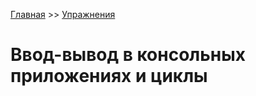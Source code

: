[Главная](https://dmitriysidyakin.github.io/CSharp-Tutorials/) >> [Упражнения](https://dmitriysidyakin.github.io/CSharp-Tutorials/csharp-exercises/ru-ru/README.md)

# Ввод-вывод в консольных приложениях и циклы

